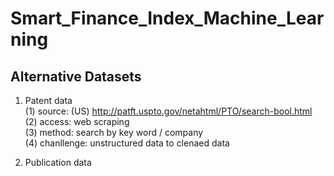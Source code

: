 # Smart_Finance_Index_Machine_Learning

## Alternative Datasets

1. Patent data  
(1) source: (US) http://patft.uspto.gov/netahtml/PTO/search-bool.html  
(2) access: web scraping  
(3) method: search by key word / company  
(4) chanllenge: unstructured data to clenaed data  

2. Publication data  



